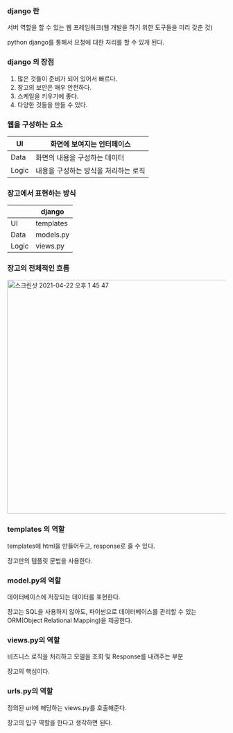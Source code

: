 ### django 란

서버 역할을 할 수  있는 웹 프레임워크(웹 개발을 하기 위한 도구들을 미리 갖춘 것)

python django를 통해서 요청에 대한 처리를 할 수 있게 된다.

### django 의 장점

1. 많은 것들이 준비가 되어 있어서 빠르다.
2. 장고의 보안은 매우 안전하다.
3. 스케일을 키우기에 좋다.
4. 다양한 것들을 만들 수 있다.

### 웹을 구성하는 요소

| UI    | 화면에 보여지는 인터페이스           |
| ----- | ------------------------------------ |
| Data  | 화면의 내용을 구성하는 데이터        |
| Logic | 내용을 구성하는 방식을 처리하는 로직 |



### 장고에서 표현하는 방식

|       | django    |
| ----- | --------- |
| UI    | templates |
| Data  | models.py |
| Logic | views.py  |


### 장고의 전체적인 흐름

<img width="537" alt="스크린샷 2021-04-22 오후 1 45 47" src="https://user-images.githubusercontent.com/77820288/115658325-94ec1b00-a373-11eb-9d74-fb4ef584d96f.png">


### templates 의 역할

templates에 html을 만들어두고, response로 줄 수 있다.

장고만의 템플릿 문법을 사용한다.

### model.py의 역할

데이터베이스에 저장되는 데이터를 표현한다.

장고는 SQL을 사용하지 않아도, 파이썬으로 데이터베이스를 관리할 수 있는 ORM(Object Relational Mapping)을 제공한다.

### views.py의 역할

비즈니스 로직을 처리하고 모델을 조회 및 Response를 내려주는 부분

장고의 핵심이다.

### urls.py의 역할

정의된 url에 해당하는 views.py를 호출해준다.

장고의 입구 역할을 한다고 생각하면 된다.